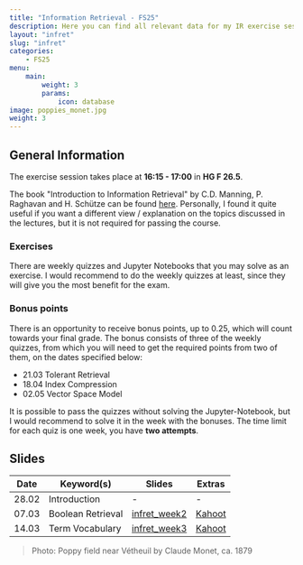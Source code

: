 ```yaml
---
title: "Information Retrieval - FS25"
description: Here you can find all relevant data for my IR exercise sessions. If you spot any mistakes or have any suggestions for improvements, don't hesitate to contact me.
layout: "infret"
slug: "infret"
categories:
    - FS25
menu:
    main:
        weight: 3
        params: 
            icon: database
image: poppies_monet.jpg
weight: 3
---
```


## General Information

The exercise session takes place at **16:15 - 17:00** in **HG F 26.5**.

The book "Introduction to Information Retrieval" by C.D. Manning, P. Raghavan and H. Schütze can be found [here](./file/irbookonlinereading.pdf). Personally, I found it quite useful if you want a different view / explanation on the topics discussed in the lectures, but it is not required for passing the course. 

### Exercises

There are weekly quizzes and Jupyter Notebooks that you may solve as an exercise. I would recommend to do the weekly quizzes at least, since they will give you the most benefit for the exam. 

### Bonus points

There is an opportunity to receive bonus points, up to 0.25, which will count towards your final grade. The bonus consists of three of the weekly quizzes, from which you will need to get the required points from two of them, on the dates specified below:

- 21.03 Tolerant Retrieval
- 18.04 Index Compression
- 02.05 Vector Space Model

It is possible to pass the quizzes without solving the Jupyter-Notebook, but I would recommend to solve it in the week with the bonuses. The time limit for each quiz is one week, you have **two attempts**.

## Slides

| Date | Keyword(s) | Slides | Extras |
| ---- | ---------- | ------ | ------ |
|  28.02  |   Introduction    | - | - |
|  07.03  | Boolean Retrieval | [infret_week2](./file/Ex_session_week2.pdf) | [Kahoot](https://create.kahoot.it/details/ed2e86e1-3521-45f9-8edc-8d1693f8bae4)
|  14.03  | Term Vocabulary   | [infret_week3](./file/infret_week3.pdf) | [Kahoot](https://create.kahoot.it/details/cbb1ed53-a726-44d0-ab70-0a976c7b6505)

> Photo: Poppy field near Vétheuil by Claude Monet, ca. 1879
